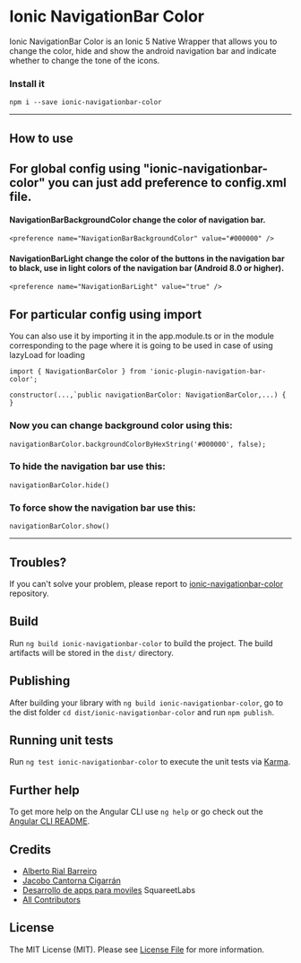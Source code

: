 # Ionic NavigationBar Color

Ionic NavigationBar Color is an Ionic 5 Native Wrapper that allows you to change the color, hide and show the android navigation bar and indicate whether to change the tone of the icons.

### Install it
```npm i --save ionic-navigationbar-color```

------------------------

## How to use

## For global config using "ionic-navigationbar-color" you can just add preference to config.xml file.

#### NavigationBarBackgroundColor change the color of navigation bar.
```<preference name="NavigationBarBackgroundColor" value="#000000" />```

#### NavigationBarLight change the color of the buttons in the navigation bar to black, use in light colors of the navigation bar (Android 8.0 or higher).
```<preference name="NavigationBarLight" value="true" />```

## For particular config using import
You can also use it by importing it in the app.module.ts or in the module corresponding to the page where it is going to be used in case of using lazyLoad for loading

```import { NavigationBarColor } from 'ionic-plugin-navigation-bar-color';```

```constructor(...,`public navigationBarColor: NavigationBarColor,...) { }```

### Now you can change background color using this:

```navigationBarColor.backgroundColorByHexString('#000000', false);```

### To hide the navigation bar use this:
```navigationBarColor.hide()```

### To force show the navigation bar use this:
```navigationBarColor.show()```

------------------------

## Troubles?
If you can't solve your problem, please report to [ionic-navigationbar-color](https://github.com/squareetlabs/ionic-navigationbar-color/issues) repository.


## Build

Run `ng build ionic-navigationbar-color` to build the project. The build artifacts will be stored in the `dist/` directory.

## Publishing

After building your library with `ng build ionic-navigationbar-color`, go to the dist folder `cd dist/ionic-navigationbar-color` and run `npm publish`.

## Running unit tests

Run `ng test ionic-navigationbar-color` to execute the unit tests via [Karma](https://karma-runner.github.io).

## Further help

To get more help on the Angular CLI use `ng help` or go check out the [Angular CLI README](https://github.com/angular/angular-cli/blob/master/README.md).


## Credits
- [Alberto Rial Barreiro](https://github.com/alberto-rial)
- [Jacobo Cantorna Cigarrán](https://github.com/jcancig)
- [Desarrollo de apps para moviles](https://squareet.com/desarrollo-de-aplicaciones-para-moviles) SquareetLabs
- [All Contributors](../../contributors)

## License
The MIT License (MIT). Please see [License File](LICENSE.md) for more information.
